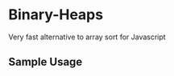Binary-Heaps
============

Very fast alternative to array sort for Javascript

## Sample Usage

<script type='text/javascript' src='binary_heap.js'></script>
<script type='text/javascript'>
  // create a heap
  var heap = binaryHeap( [10, 3, 4, 8, 2, 9, 7, 1, 2, 6, 5] );
  
  heap.remove(2);
  console.log( heap.content );
  
  while (heap.size() > 0) {
  	console.log( heap.pop() );
  }
</script>
